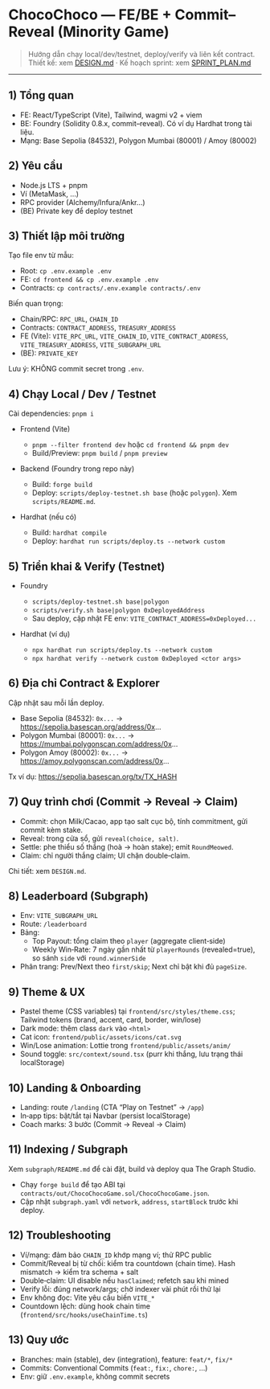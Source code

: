 # ChocoChoco — FE/BE + Commit–Reveal (Minority Game)

> Hướng dẫn chạy local/dev/testnet, deploy/verify và liên kết contract.
> Thiết kế: xem [DESIGN.md](./DESIGN.md) · Kế hoạch sprint: xem [SPRINT_PLAN.md](./SPRINT_PLAN.md)

---

## 1) Tổng quan

- FE: React/TypeScript (Vite), Tailwind, wagmi v2 + viem
- BE: Foundry (Solidity 0.8.x, commit–reveal). Có ví dụ Hardhat trong tài liệu.
- Mạng: Base Sepolia (84532), Polygon Mumbai (80001) / Amoy (80002)

## 2) Yêu cầu

- Node.js LTS + pnpm
- Ví (MetaMask, …)
- RPC provider (Alchemy/Infura/Ankr…)
- (BE) Private key để deploy testnet

## 3) Thiết lập môi trường

Tạo file env từ mẫu:
- Root: `cp .env.example .env`
- FE: `cd frontend && cp .env.example .env`
- Contracts: `cp contracts/.env.example contracts/.env`

Biến quan trọng:
- Chain/RPC: `RPC_URL`, `CHAIN_ID`
- Contracts: `CONTRACT_ADDRESS`, `TREASURY_ADDRESS`
- FE (Vite): `VITE_RPC_URL`, `VITE_CHAIN_ID`, `VITE_CONTRACT_ADDRESS`, `VITE_TREASURY_ADDRESS`, `VITE_SUBGRAPH_URL`
- (BE): `PRIVATE_KEY`

Lưu ý: KHÔNG commit secret trong `.env`.

## 4) Chạy Local / Dev / Testnet

Cài dependencies: `pnpm i`

- Frontend (Vite)
  - `pnpm --filter frontend dev` hoặc `cd frontend && pnpm dev`
  - Build/Preview: `pnpm build` / `pnpm preview`

- Backend (Foundry trong repo này)
  - Build: `forge build`
  - Deploy: `scripts/deploy-testnet.sh base` (hoặc `polygon`). Xem `scripts/README.md`.

- Hardhat (nếu có)
  - Build: `hardhat compile`
  - Deploy: `hardhat run scripts/deploy.ts --network custom`

## 5) Triển khai & Verify (Testnet)

- Foundry
  - `scripts/deploy-testnet.sh base|polygon`
  - `scripts/verify.sh base|polygon 0xDeployedAddress`
  - Sau deploy, cập nhật FE env: `VITE_CONTRACT_ADDRESS=0xDeployed...`

- Hardhat (ví dụ)
  - `npx hardhat run scripts/deploy.ts --network custom`
  - `npx hardhat verify --network custom 0xDeployed <ctor args>`

## 6) Địa chỉ Contract & Explorer

Cập nhật sau mỗi lần deploy.
- Base Sepolia (84532): `0x...` → https://sepolia.basescan.org/address/0x...
- Polygon Mumbai (80001): `0x...` → https://mumbai.polygonscan.com/address/0x...
- Polygon Amoy (80002): `0x...` → https://amoy.polygonscan.com/address/0x...

Tx ví dụ: https://sepolia.basescan.org/tx/TX_HASH

## 7) Quy trình chơi (Commit → Reveal → Claim)

- Commit: chọn Milk/Cacao, app tạo salt cục bộ, tính commitment, gửi commit kèm stake.
- Reveal: trong cửa sổ, gửi `reveal(choice, salt)`.
- Settle: phe thiểu số thắng (hoà → hoàn stake); emit `RoundMeowed`.
- Claim: chỉ người thắng claim; UI chặn double‑claim.

Chi tiết: xem `DESIGN.md`.

## 8) Leaderboard (Subgraph)

- Env: `VITE_SUBGRAPH_URL`
- Route: `/leaderboard`
- Bảng:
  - Top Payout: tổng claim theo `player` (aggregate client‑side)
  - Weekly Win‑Rate: 7 ngày gần nhất từ `playerRounds` (revealed=true), so sánh `side` với `round.winnerSide`
- Phân trang: Prev/Next theo `first/skip`; Next chỉ bật khi đủ `pageSize`.

## 9) Theme & UX

- Pastel theme (CSS variables) tại `frontend/src/styles/theme.css`; Tailwind tokens (brand, accent, card, border, win/lose)
- Dark mode: thêm class `dark` vào `<html>`
- Cat icon: `frontend/public/assets/icons/cat.svg`
- Win/Lose animation: Lottie trong `frontend/public/assets/anim/`
- Sound toggle: `src/context/sound.tsx` (purr khi thắng, lưu trạng thái localStorage)

## 10) Landing & Onboarding

- Landing: route `/landing` (CTA “Play on Testnet” → `/app`)
- In‑app tips: bật/tắt tại Navbar (persist localStorage)
- Coach marks: 3 bước (Commit → Reveal → Claim)

## 11) Indexing / Subgraph

Xem `subgraph/README.md` để cài đặt, build và deploy qua The Graph Studio.
- Chạy `forge build` để tạo ABI tại `contracts/out/ChocoChocoGame.sol/ChocoChocoGame.json`.
- Cập nhật `subgraph.yaml` với `network`, `address`, `startBlock` trước khi deploy.

## 12) Troubleshooting

- Ví/mạng: đảm bảo `CHAIN_ID` khớp mạng ví; thử RPC public
- Commit/Reveal bị từ chối: kiểm tra countdown (chain time). Hash mismatch → kiểm tra schema + salt
- Double‑claim: UI disable nếu `hasClaimed`; refetch sau khi mined
- Verify lỗi: đúng network/args; chờ indexer vài phút rồi thử lại
- Env không đọc: Vite yêu cầu biến `VITE_*`
- Countdown lệch: dùng hook chain time (`frontend/src/hooks/useChainTime.ts`)

## 13) Quy ước

- Branches: main (stable), dev (integration), feature: `feat/*`, `fix/*`
- Commits: Conventional Commits (`feat:`, `fix:`, `chore:`, …)
- Env: giữ `.env.example`, không commit secrets
